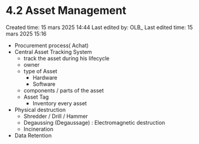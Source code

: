 # 4.2 Asset Management

Created time: 15 mars 2025 14:44
Last edited by: OLB_
Last edited time: 15 mars 2025 15:16

- Procurement process( Achat)
- Central Asset Tracking System
    - track the asset during his lifecycle
    - owner
    - type of Asset
        - Hardware
        - Software
    - components / parts of the asset
    - Asset Tag
        - Inventory every asset
- Physical destruction
    - Shredder / Drill / Hammer
    - Degaussing (Degaussage) : Electromagnetic destruction
    - Incineration
- Data Retention